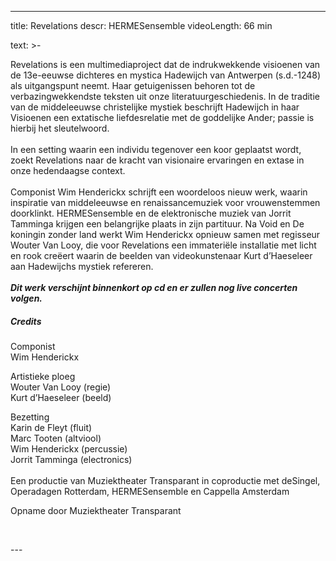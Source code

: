 
---
title: Revelations
descr: HERMESensemble
videoLength: 66 min

text: >-
  <p>Revelations is een multimediaproject dat de indrukwekkende visioenen van de 13e-eeuwse dichteres en mystica Hadewijch van Antwerpen (s.d.-1248) als uitgangspunt neemt. Haar getuigenissen behoren tot de verbazingwekkendste teksten uit onze literatuurgeschiedenis. In de traditie van de middeleeuwse christelijke mystiek beschrijft Hadewijch in haar Visioenen een extatische liefdesrelatie met de goddelijke Ander; passie is hierbij het sleutelwoord.<br><br>In een setting waarin een individu tegenover een koor geplaatst wordt, zoekt Revelations naar de kracht van visionaire ervaringen en extase in onze hedendaagse context.<br><br>Componist Wim Henderickx schrijft een woordeloos nieuw werk, waarin inspiratie van middeleeuwse en renaissancemuziek voor vrouwenstemmen doorklinkt. HERMESensemble en de elektronische muziek van Jorrit Tamminga krijgen een belangrijke plaats in zijn partituur. Na Void en De koningin zonder land werkt Wim Henderickx opnieuw samen met regisseur Wouter Van Looy, die voor Revelations een immateriële installatie met licht en rook creëert waarin de beelden van videokunstenaar Kurt d’Haeseleer aan Hadewijchs mystiek refereren.<br><br><strong><em>Dit werk verschijnt binnenkort op cd en er zullen nog live concerten volgen.</em></strong></p><h5>Credits </h5><p>Componist<br>Wim Henderickx</p><p>Artistieke ploeg <br>Wouter Van Looy (regie)<br>Kurt d’Haeseleer (beeld)</p><p>Bezetting<br>Karin de Fleyt (fluit)<br>Marc Tooten (altviool)<br>Wim Henderickx (percussie)<br>Jorrit Tamminga (electronics)<br><br>Een productie van Muziektheater Transparant in coproductie met deSingel, Operadagen Rotterdam, HERMESensemble en Cappella Amsterdam</p><p>Opname door Muziektheater Transparant</p><p><br></p>
---
